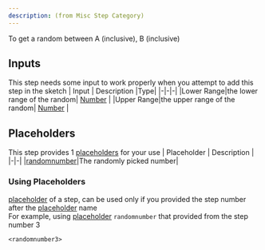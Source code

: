 ```yaml
---
description: (from Misc Step Category)
---
```

To get a random between A (inclusive), B (inclusive)

## Inputs
This step needs some input to work properly when you attempt to add this step in the sketch
| Input      | Description |Type|
|-|-|-|
|Lower Range|the lower range of the random| [ Number](../inputs/number.md) |
|Upper Range|the upper range of the random| [ Number](../inputs/number.md) |

## Placeholders
This step provides 1 [placeholders](../tutorials/placeholder.md) for your use
| Placeholder      | Description |
|-|-|
|[randomnumber](../placeholders/number.md)|The randomly picked number|

### Using Placeholders
[placeholder](../tutorials/placeholder.md) of a step, can be used only if you provided the step number after the [placeholder](../tutorials/placeholder.md) name\
For example, using [placeholder](../tutorials/placeholder.md) `randomnumber` that provided from the step number 3
 
```
<randomnumber3>
```
